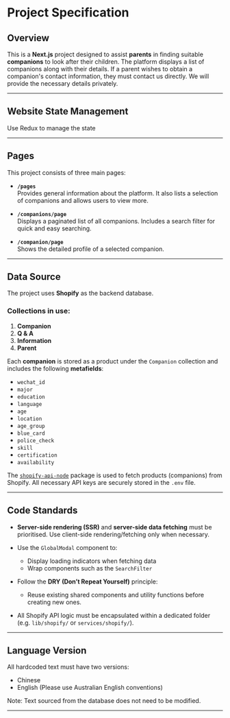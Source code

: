 # Project Specification

## Overview

This is a **Next.js** project designed to assist **parents** in finding suitable **companions** to look after their children. The platform displays a list of companions along with their details. If a parent wishes to obtain a companion's contact information, they must contact us directly. We will provide the necessary details privately.

---

## Website State Management

Use Redux to manage the state

---

## Pages

This project consists of three main pages:

- **`/pages`**  
  Provides general information about the platform. It also lists a selection of companions and allows users to view more.

- **`/companions/page`**  
  Displays a paginated list of all companions. Includes a search filter for quick and easy searching.

- **`/companion/page`**  
  Shows the detailed profile of a selected companion.

---

## Data Source

The project uses **Shopify** as the backend database.

### Collections in use:

1. **Companion**
2. **Q & A**
3. **Information**
4. **Parent**

Each **companion** is stored as a product under the `Companion` collection and includes the following **metafields**:

- `wechat_id`
- `major`
- `education`
- `language`
- `age`
- `location`
- `age_group`
- `blue_card`
- `police_check`
- `skill`
- `certification`
- `availability`

The [`shopify-api-node`](https://github.com/MONEI/Shopify-api-node) package is used to fetch products (companions) from Shopify. All necessary API keys are securely stored in the `.env` file.

---

## Code Standards

- **Server-side rendering (SSR)** and **server-side data fetching** must be prioritised. Use client-side rendering/fetching only when necessary.

- Use the `GlobalModal` component to:

  - Display loading indicators when fetching data
  - Wrap components such as the `SearchFilter`

- Follow the **DRY (Don’t Repeat Yourself)** principle:

  - Reuse existing shared components and utility functions before creating new ones.

- All Shopify API logic must be encapsulated within a dedicated folder (e.g. `lib/shopify/` or `services/shopify/`).

---

## Language Version

All hardcoded text must have two versions:

- Chinese
- English (Please use Australian English conventions)

Note: Text sourced from the database does not need to be modified.

---
